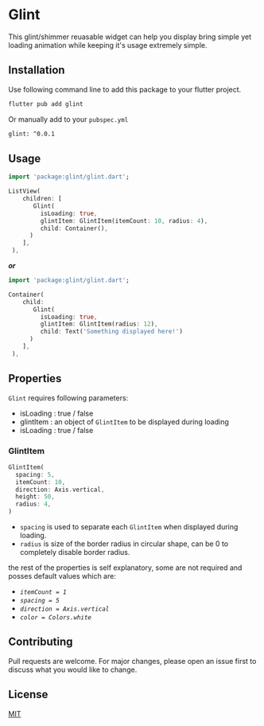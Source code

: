 # Glint

This glint/shimmer reuasable widget can help you display bring simple yet loading animation while keeping it's usage extremely simple.


## Installation

Use following command line to add this package to your flutter project.

```bash
flutter pub add glint
```

Or manually add to your `pubspec.yml`

```bash
glint: ^0.0.1
```

## Usage

```dart
import 'package:glint/glint.dart';

ListView(
    children: [
       Glint(
         isLoading: true,
         glintItem: GlintItem(itemCount: 10, radius: 4),
         child: Container(),
      )
    ],
 ),
```

***or***

```dart
import 'package:glint/glint.dart';

Container(
    child:
       Glint(
         isLoading: true,
         glintItem: GlintItem(radius: 12),
         child: Text('Something displayed here!')
      )
    ],
 ),
```

## Properties

`Glint` requires following parameters:
   - isLoading : true / false
   - glintItem : an object of `GlintItem` to be displayed during loading
   - isLoading : true / false

### GlintItem

```dart
GlintItem(
  spacing: 5,
  itemCount: 10,
  direction: Axis.vertical,
  height: 50,
  radius: 4,
)
```

- `spacing` is used to separate each `GlintItem` when displayed during loading. 
- `radius` is size of the border radius in circular shape, can be 0 to completely disable border radius.

the rest of the properties is self explanatory, some are not required and posses default values which are:

- *`itemCount = 1`*
- *`spacing = 5`*
- *`direction = Axis.vertical`*
- *`color = Colors.white`*

## Contributing

Pull requests are welcome. For major changes, please open an issue first
to discuss what you would like to change. 

## License

[MIT](https://choosealicense.com/licenses/mit/)